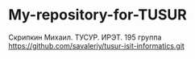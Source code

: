 # My-repository-for-TUSUR
Скрипкин Михаил. ТУСУР. ИРЭТ. 195 группа 
https://github.com/savaleriy/tusur-isit-informatics.git
